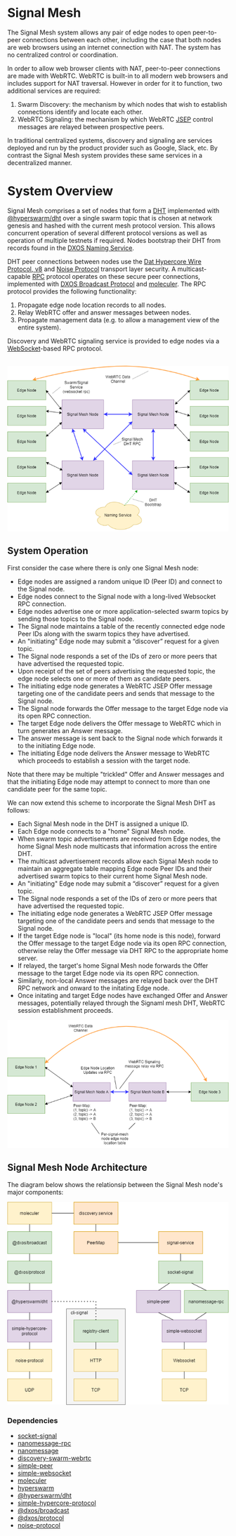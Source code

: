 # Signal Mesh
The Signal Mesh system 
allows any pair of edge nodes to open peer-to-peer connections between each other, including the case that both nodes
are web browsers using an internet connection with NAT. The system has no centralized control or coordination.

In order to allow web browser clients with NAT, peer-to-peer connections are made with WebRTC. 
WebRTC is built-in to all modern web browsers and includes support for NAT traversal. However 
in order for it to function, two additional services are required:

1. Swarm Discovery: the mechanism by which nodes that wish to establish connections identify and locate each other.
1. WebRTC Signaling: the mechanism by which WebRTC [JSEP](https://rtcweb-wg.github.io/jsep/) control messages are relayed between prospective peers.

In traditional centralized systems, discovery and signaling are services deployed and run by the product provider such as Google, Slack, etc. By contrast the Signal Mesh system provides these same services in a decentralized manner.

# System Overview
Signal Mesh comprises a set of nodes that form a [DHT](https://en.wikipedia.org/wiki/Distributed_hash_table) implemented with [@hyperswarm/dht](https://github.com/hyperswarm/dht) over a single swarm topic that is chosen at network genesis and hashed with the current mesh protocol version. This allows concurrent operation of several different protocol versions as well as operation of multiple testnets if required. 
Nodes bootstrap their DHT from records found in the [DXOS Naming Service](https://github.com/wirelineio/wns/).

DHT peer connections between nodes use the [Dat Hypercore Wire Protocol, v8](https://github.com/mafintosh/simple-hypercore-protocol) and [Noise Protocol](http://www.noiseprotocol.org/) transport layer security. A multicast-capable [RPC](https://en.wikipedia.org/wiki/Remote_procedure_call) protocol operates on these secure peer connections, implemented with [DXOS Broadcast Protocol](https://github.com/dxos/broadcast) and [moleculer](https://github.com/moleculerjs/moleculer). The RPC protocol provides the following functionality:

1. Propagate edge node location records to all nodes.
1. Relay WebRTC offer and answer messages between nodes.
1. Propagate management data (e.g. to allow a management view of the entire system).

Discovery and WebRTC signaling service is provided to edge nodes via a [WebSocket](https://en.wikipedia.org/wiki/WebSocket)-based RPC protocol.
<br><br>

![Signal Mesh Diagram](diagrams/signal-mesh.png)

## System Operation

First consider the case where there is only one Signal Mesh node:
* Edge nodes are assigned a random unique ID (Peer ID) and connect to the Signal node.
* Edge nodes connect to the Signal node with a long-lived Websocket RPC connection.
* Edge nodes advertise one or more application-selected swarm topics by sending those topics to the Signal node.
* The Signal node maintains a table of the recently connected edge node Peer IDs along with the swarm topics they have advertised.
* An "initiating" Edge node may submit a “discover” request for a given topic.
* The Signal node responds a set of the IDs of zero or more peers that have advertised the requested topic.
* Upon receipt of the set of peers advertising the requested topic, the edge node selects one or more of them
as candidate peers.
* The initiating edge node generates a WebRTC JSEP Offer message targeting one of the candidate peers and sends that message to the Signal node.
* The Signal node forwards the Offer message to the target Edge node via its open RPC connection.
* The target Edge node delivers the Offer message to WebRTC which in turn generates an Answer message.
* The answer message is sent back to the Signal node which forwards it to the initiating Edge node.
* The initiating Edge node delivers the Answer message to WebRTC which proceeds to establish a session with the target node.

Note that there may be multiple "trickled" Offer and Answer messages and that the initiating Edge node may attempt to connect to more than one candidate peer for the same topic.

We can now extend this scheme to incorporate the Signal Mesh DHT as follows:
* Each Signal Mesh node in the DHT is assigned a unique ID.
* Each Edge node connects to a "home" Signal Mesh node.
* When swarm topic advertisements are received from Edge nodes, the home Signal Mesh node multicasts that information across the entire DHT.
* The multicast advertisement records allow each Signal Mesh node to maintain an aggregate table mapping Edge node Peer IDs and their advertised swarm topics to their current home Signal Mesh node.
* An "initiating" Edge node may submit a “discover” request for a given topic.
* The Signal node responds a set of the IDs of zero or more peers that have advertised the requested topic.
* The initiating edge node generates a WebRTC JSEP Offer message targeting one of the candidate peers and sends that message to the Signal node.
* If the target Edge node is "local" (its home node is this node), forward the Offer message to the target Edge node via its open RPC connection, otherwise relay the Offer message via DHT RPC to the appropriate home server.
* If relayed, the target's home Signal Mesh node forwards the Offer message to the target Edge node via its open RPC connection.
* Similarly, non-local Answer messages are relayed back over the DHT RPC network and onward to the initating Edge node.
* Once initating and target Edge nodes have exchanged Offer and Answer messages, potentially relayed through the Signaml mesh DHT, WebRTC session establishment proceeds.

![Signal Mesh Diagram](diagrams/signal-mesh-detail.png)

## Signal Mesh Node Architecture

The diagram below shows the relationsip between the Signal Mesh node's major components:

![Block Diagram](diagrams/mesh-node-architecture.png)

### Dependencies
* [socket-signal](https://github.com/geut/socket-signal)
* [nanomessage-rpc](https://github.com/geut/nanomessage-rpc)
* [nanomessage](https://github.com/geut/nanomessage)
* [discovery-swarm-webrtc](https://github.com/geut/discovery-swarm-webrtc)
* [simple-peer](https://github.com/feross/simple-peer)
* [simple-websocket](https://github.com/feross/simple-websocket)
* [moleculer](https://github.com/moleculerjs/moleculer)
* [hyperswarm](https://github.com/hyperswarm/hyperswarm)
* [@hyperswarm/dht](https://github.com/hyperswarm/dht)
* [simple-hypercore-protocol](https://github.com/mafintosh/simple-hypercore-protocol)
* [@dxos/broadcast](https://github.com/dxos/broadcast)
* [@dxos/protocol](https://github.com/dxos/protocol)
* [noise-protocol](https://github.com/emilbayes/noise-protocol)

